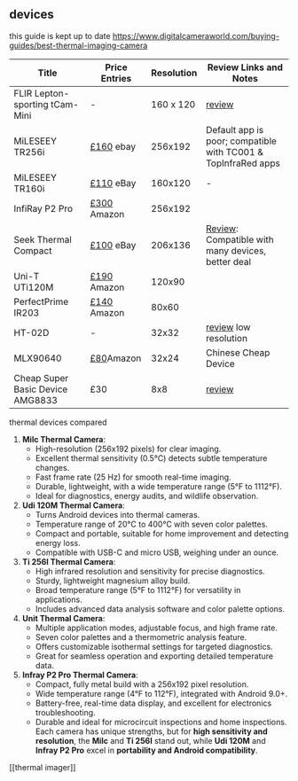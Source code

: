 
## devices

this guide is kept up to date https://www.digitalcameraworld.com/buying-guides/best-thermal-imaging-camera


| Title                            | Price Entries                                         | Resolution | Review Links and Notes                                                                                                    |
| -------------------------------- | ----------------------------------------------------- | ---------- | ------------------------------------------------------------------------------------------------------------------------- |
| FLIR Lepton-sporting tCam-Mini   | -                                                     | 160 x 120  | [review](https://hackaday.com/2021/07/27/hand-on-review-tcam-mini-wifi-thermal-imager/)                                   |
| MiLESEEY TR256i                  | [£160](https://www.ebay.co.uk/itm/204658515480) ebay  | 256x192    | Default app is poor; compatible with TC001 & TopInfraRed apps                                                             |
| MiLESEEY TR160i                  | [£110](https://www.ebay.co.uk/itm/204880907715) eBay  | 160x120    | -                                                                                                                         |
| InfiRay P2 Pro                   | [£300](https://www.amazon.co.uk/dp/B0C459C2H7) Amazon | 256x192    |                                                                                                                           |
| Seek Thermal Compact             | [£100](https://www.ebay.co.uk/itm/267026206228) eBay  | 206x136    | [Review](https://shkspr.mobi/blog/2021/10/gadget-review-seek-infrared-camera/): Compatible with many devices, better deal |
| Uni-T UTi120M                    | [£190](https://www.amazon.co.uk/dp/B0C3ZZQTYJ) Amazon | 120x90     |                                                                                                                           |
| PerfectPrime IR203               | [£140](https://www.amazon.co.uk/dp/B094S3N7GF) Amazon | 80x60      |                                                                                                                           |
| HT-02D                           | -                                                     | 32x32      | [review](https://lygte-info.dk/review/Equipment%20Thermal%20Imaging%20Camera%20HT-02D%20UK.html) low resolution           |
| MLX90640                         | [£80](https://www.amazon.co.uk/dp/B0BR3X5GX4)Amazon   | 32x24      | Chinese Cheap Device                                                                                                      |
| Cheap Super Basic Device AMG8833 | £30                                                   | 8x8        | [review](https://hackaday.com/2021/08/12/review-mini-amg8833-thermal-camera/)                                             |

thermal devices compared
1. **Milc Thermal Camera**:
    - High-resolution (256x192 pixels) for clear imaging.
    - Excellent thermal sensitivity (0.5°C) detects subtle temperature changes.
    - Fast frame rate (25 Hz) for smooth real-time imaging.
    - Durable, lightweight, with a wide temperature range (5°F to 1112°F).
    - Ideal for diagnostics, energy audits, and wildlife observation.
2. **Udi 120M Thermal Camera**:
    - Turns Android devices into thermal cameras.
    - Temperature range of 20°C to 400°C with seven color palettes.
    - Compact and portable, suitable for home improvement and detecting energy loss.
    - Compatible with USB-C and micro USB, weighing under an ounce.
3. **Ti 256I Thermal Camera**:
    - High infrared resolution and sensitivity for precise diagnostics.
    - Sturdy, lightweight magnesium alloy build.
    - Broad temperature range (5°F to 1112°F) for versatility in applications.
    - Includes advanced data analysis software and color palette options.
4. **Unit Thermal Camera**:
    - Multiple application modes, adjustable focus, and high frame rate.
    - Seven color palettes and a thermometric analysis feature.
    - Offers customizable isothermal settings for targeted diagnostics.
    - Great for seamless operation and exporting detailed temperature data.
5. **Infray P2 Pro Thermal Camera**:
    - Compact, fully metal build with a 256x192 pixel resolution.
    - Wide temperature range (4°F to 112°F), integrated with Android 9.0+.
    - Battery-free, real-time data display, and excellent for electronics troubleshooting.
    - Durable and ideal for microcircuit inspections and home inspections.
Each camera has unique strengths, but for **high sensitivity and resolution**, the **Milc** and **Ti 256I** stand out, while **Udi 120M** and **Infray P2 Pro** excel in **portability and Android compatibility**.

[[thermal imager]]